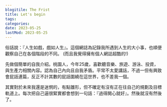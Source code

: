 ```yaml
---
blogitile: The Frist
title: Let's begin
tags:
categories:
date: 2023-05-25
lastMod: 2023-05-25
---
```

俗話說：『人生如戲，戲如人生』。這個網誌為記錄我所遇到人生的大小事，也順便觀察自己在各個階段的不同。
(而且我覺得擁有個人網誌超酷的!)

先做個簡單的自我介紹。桃園人，今年25歲，喜歡聽音樂、旅遊、游泳、投資，與生產力相關內容。認為自己內向且自我矛盾。平常不太愛講話，不過一但有興致會屁話連篇，反正不計其數的屁話圍繞在這世界，也不差我一個。

其實對於未來我還是迷惘的，有點雛形，但不確定有沒有正在往自己的規劃及目標軌道上。每次把自己逼很緊實都會想到一句話：『過得開心就好』。然後就沒有然後了。

